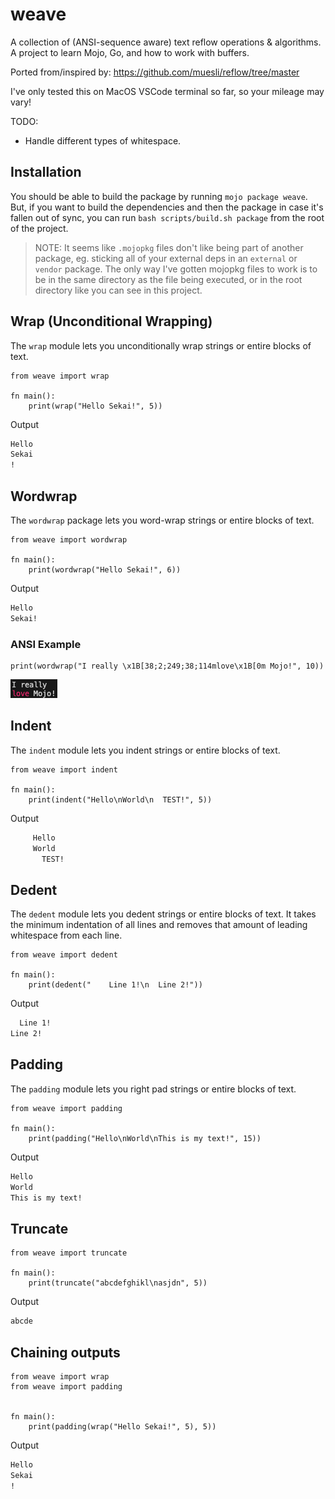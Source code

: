 # weave

A collection of (ANSI-sequence aware) text reflow operations &amp; algorithms. A project to learn Mojo, Go, and how to work with buffers.

Ported from/inspired by: <https://github.com/muesli/reflow/tree/master>

I've only tested this on MacOS VSCode terminal so far, so your mileage may vary!

TODO:

- Handle different types of whitespace.

## Installation

You should be able to build the package by running `mojo package weave`. But, if you want to build the dependencies and then the package in case it's fallen out of sync, you can run `bash scripts/build.sh package` from the root of the project.

> NOTE: It seems like `.mojopkg` files don't like being part of another package, eg. sticking all of your external deps in an `external` or `vendor` package. The only way I've gotten mojopkg files to work is to be in the same directory as the file being executed, or in the root directory like you can see in this project.

## Wrap (Unconditional Wrapping)

The `wrap` module lets you unconditionally wrap strings or entire blocks of text.

```mojo
from weave import wrap

fn main():
    print(wrap("Hello Sekai!", 5))
```

Output

```txt
Hello
Sekai
!
```

## Wordwrap

The `wordwrap` package lets you word-wrap strings or entire blocks of text.

```mojo
from weave import wordwrap

fn main():
    print(wordwrap("Hello Sekai!", 6))
```

Output

```txt
Hello
Sekai!
```

### ANSI Example

```mojo
print(wordwrap("I really \x1B[38;2;249;38;114mlove\x1B[0m Mojo!", 10))
```

![ANSI Example Output](https://github.com/thatstoasty/weave/blob/main/weave.png)

## Indent

The `indent` module lets you indent strings or entire blocks of text.

```mojo
from weave import indent

fn main():
    print(indent("Hello\nWorld\n  TEST!", 5))
```

Output

```txt
     Hello
     World
       TEST!
```

## Dedent

The `dedent` module lets you dedent strings or entire blocks of text.
It takes the minimum indentation of all lines and removes that amount of leading whitespace from each line.

```mojo
from weave import dedent

fn main():
    print(dedent("    Line 1!\n  Line 2!"))
```

Output

```txt
  Line 1!
Line 2!
```

## Padding

The `padding` module lets you right pad strings or entire blocks of text.

```mojo
from weave import padding

fn main():
    print(padding("Hello\nWorld\nThis is my text!", 15))
```

Output

```txt
Hello
World
This is my text!
```

## Truncate

```mojo
from weave import truncate

fn main():
    print(truncate("abcdefghikl\nasjdn", 5))
```

Output

```txt
abcde
```

## Chaining outputs

```mojo
from weave import wrap
from weave import padding


fn main():
    print(padding(wrap("Hello Sekai!", 5), 5))
```

Output

```txt
Hello
Sekai
!
```
